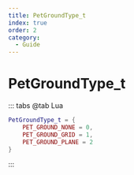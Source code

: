 ```yaml
---
title: PetGroundType_t
index: true
order: 2
category:
  - Guide
---
```


# PetGroundType_t
::: tabs
@tab Lua
```lua
PetGroundType_t = {
    PET_GROUND_NONE = 0,
    PET_GROUND_GRID = 1,
    PET_GROUND_PLANE = 2
}
```
:::